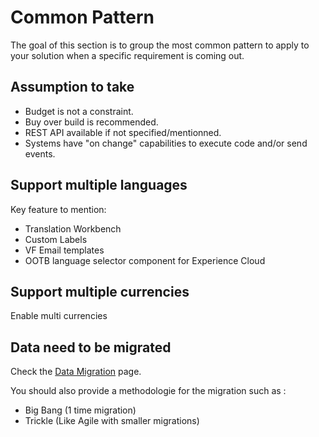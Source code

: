 # Common Pattern

The goal of this section is to group the most common pattern to apply to your solution when a specific requirement is coming out.


## Assumption to take

- Budget is not a constraint.
- Buy over build is recommended.
- REST API available if not specified/mentionned.
- Systems have "on change" capabilities to execute code and/or send events.

## Support multiple languages
Key feature to mention:
- Translation Workbench
- Custom Labels
- VF Email templates
- OOTB language selector component for Experience Cloud

## Support multiple currencies
 Enable multi currencies


## Data need to be migrated
Check the [Data Migration](DataMigration.md) page.

You should also provide a methodologie for the migration such as : 
- Big Bang (1 time migration)
- Trickle (Like Agile with smaller migrations)
